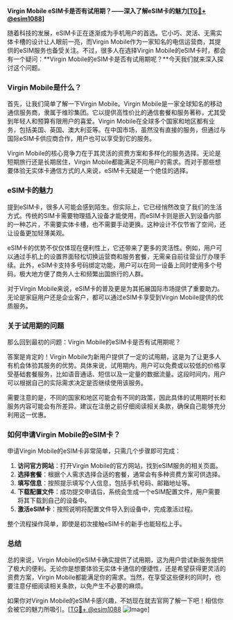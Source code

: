 **Virgin Mobile eSIM卡是否有试用期？——深入了解eSIM卡的魅力[[TG💪+ @esim1088](https://t.me/s/esim1088)]**

随着科技的发展，eSIM卡正在逐渐成为手机用户的首选。它小巧、灵活、无需实体卡槽的设计让人眼前一亮，而Virgin Mobile作为一家知名的电信运营商，其提供的eSIM服务也备受关注。不过，很多人在选择Virgin Mobile的eSIM卡时，都会有一个疑问：**Virgin Mobile的eSIM卡是否有试用期呢？**今天我们就来深入探讨这个问题。

### Virgin Mobile是什么？

首先，让我们简单了解一下Virgin Mobile。Virgin Mobile是一家全球知名的移动通信服务商，隶属于维珍集团。它以提供高性价比的通信套餐和服务著称，尤其受到年轻人和预算有限用户的喜爱。Virgin Mobile在全球多个国家和地区都有业务，包括美国、英国、澳大利亚等。在中国市场，虽然没有直接的服务，但通过与国际eSIM卡供应商合作，用户也可以享受到它的服务。

Virgin Mobile的核心竞争力在于其灵活的资费方案和多样化的服务选择。无论是短期旅行还是长期居住，Virgin Mobile都能满足不同用户的需求。而对于那些想要体验无实体卡通信方式的人来说，eSIM卡无疑是一个绝佳的选择。

### eSIM卡的魅力

提到eSIM卡，很多人可能会感到陌生。但实际上，它已经悄然改变了我们的生活方式。传统的SIM卡需要物理插入设备才能使用，而eSIM卡则是嵌入到设备内部的一种芯片，不需要实体卡槽，也不需要手动更换。这种设计不仅节省了空间，还让设备更加轻薄美观。

eSIM卡的优势不仅仅体现在便利性上，它还带来了更多的灵活性。例如，用户可以通过手机上的设置界面轻松切换运营商和服务套餐，无需亲自前往营业厅办理手续。此外，eSIM卡支持多号码绑定功能，用户可以在同一设备上同时使用多个号码，极大地方便了商务人士和频繁出国旅行的人群。

对于Virgin Mobile来说，eSIM卡的普及更是为其拓展国际市场提供了重要助力。无论是家庭用户还是企业客户，都可以通过eSIM卡享受到Virgin Mobile提供的优质服务。

### 关于试用期的问题

那么回到最初的问题：Virgin Mobile的eSIM卡是否有试用期呢？

答案是肯定的！Virgin Mobile为新用户提供了一定的试用期，这是为了让更多人有机会体验其服务的优势。具体来说，试用期内，用户可以免费或以较低的价格享受基础套餐服务，比如语音通话、短信以及一定量的数据流量。这段时间内，用户可以根据自己的实际需求决定是否继续使用该服务。

需要注意的是，不同的国家和地区可能会有不同的政策，因此具体的试用期时长和服务内容可能会有所差异。建议在注册之前仔细阅读相关条款，确保自己能够充分利用这一优惠。

### 如何申请Virgin Mobile的eSIM卡？

申请Virgin Mobile的eSIM卡非常简单，只需几个步骤即可完成：

1. **访问官方网站**：打开Virgin Mobile的官方网站，找到eSIM服务的相关页面。
2. **选择套餐**：根据个人需求选择合适的套餐，通常会有多种资费方案可供选择。
3. **填写信息**：按照提示填写个人信息，包括手机号码、邮箱地址等。
4. **下载配置文件**：成功提交申请后，系统会生成一个eSIM配置文件，用户需要将其下载到自己的设备中。
5. **激活eSIM卡**：按照说明将配置文件导入到设备中，完成激活过程。

整个流程操作简单，即使是初次接触eSIM卡的新手也能轻松上手。

### 总结

总的来说，Virgin Mobile的eSIM卡确实提供了试用期，这为用户尝试新服务提供了极大的便利。无论你是想要体验无实体卡通信的便捷性，还是希望获得更灵活的资费方案，Virgin Mobile都能满足你的需求。当然，在享受这些便利的同时，也要注意仔细阅读相关条款，以免产生不必要的麻烦。

如果你对Virgin Mobile的eSIM卡感兴趣，不妨现在就去官网了解一下吧！相信你会被它的魅力所吸引。[[TG💪+ @esim1088](https://t.me/s/esim1088) ![Image](https://i.postimg.cc/4NQfJmqS/Snipaste-2025-05-13-00-14-12.png)]